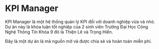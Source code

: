 # KPI Manager

KPI Manager là một hệ thống quản lý KPI đối với doanh nghiệp vừa và nhỏ. Dự án này là khóa luận tốt nghiệp của 2 sinh viên Trường Đại Học Công Nghệ Thông Tin Khóa 9 đó là Thiện Lê và Trọng Hiền.

Đây là một dự án là mã nguồn mở và được chia sẻ và hoàn toàn miễn phí.
